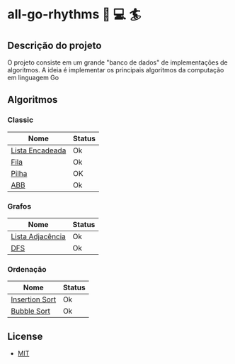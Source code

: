 # all-go-rhythms :book: :computer: :surfer:

## Descrição do projeto

O projeto consiste em um grande "banco de dados" de implementações de algoritmos. A ideia é implementar os principais algoritmos da computação em linguagem Go

## Algoritmos

### Classic

| Nome                                                                                          | Status |
| --------------------------------------------------------------------------------------------- | ------ |
| [Lista Encadeada](https://github.com/codeYann/all-go-rhythms/tree/main/classic/LinkedList.go) | Ok     |
| [Fila](https://github.com/codeYann/all-go-rhythms/tree/main/classic/Queue.go)                 | Ok     |
| [Pilha](https://github.com/codeYann/all-go-rhythms/tree/main/classic/Stack.go)                | OK     |
| [ABB](https://github.com/codeYann/all-go-rhythms/blob/main/classic/Bst.go)                    | Ok     |

### Grafos

| Nome                                                                                             | Status |
| ------------------------------------------------------------------------------------------------ | ------ |
| [Lista Adjacência](https://github.com/codeYann/all-go-rhythms/blob/main/graph/Adjacency-list.go) | Ok     |
| [DFS](https://github.com/codeYann/all-go-rhythms/blob/main/graph/DFS.go)                         | Ok     |

### Ordenação

| Nome                                                                                             | Status |
| ------------------------------------------------------------------------------------------------ | ------ |
| [Insertion Sort](https://github.com/codeYann/all-go-rhythms/blob/main/sorting/Insertion-sort.go) | Ok     |
| [Bubble Sort](https://github.com/codeYann/all-go-rhythms/blob/main/sorting/BubbleSort.go)        | Ok     |

## License

- [MIT](https://mit-license.org/)

